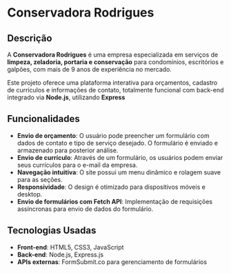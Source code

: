 # Conservadora Rodrigues

## Descrição
A **Conservadora Rodrigues** é uma empresa especializada em serviços de **limpeza, zeladoria, portaria e conservação** para condomínios, escritórios e galpões, com mais de 9 anos de experiência no mercado.

Este projeto oferece uma plataforma interativa para orçamentos, cadastro de currículos e informações de contato, totalmente funcional com back-end integrado via **Node.js**, utilizando **Express**

## Funcionalidades
- **Envio de orçamento**: O usuário pode preencher um formulário com dados de contato e tipo de serviço desejado. O formulário é enviado e armazenado para posterior análise.
- **Envio de currículo**: Através de um formulário, os usuários podem enviar seus currículos para o e-mail da empresa.
- **Navegação intuitiva**: O site possui um menu dinâmico e rolagem suave para as seções.
- **Responsividade**: O design é otimizado para dispositivos móveis e desktop.
- **Envio de formulários com Fetch API**: Implementação de requisições assíncronas para envio de dados do formulário.

## Tecnologias Usadas

- **Front-end**: HTML5, CSS3, JavaScript
- **Back-end**: Node.js, Express.js
- **APIs externas**: FormSubmit.co para gerenciamento de formulários
